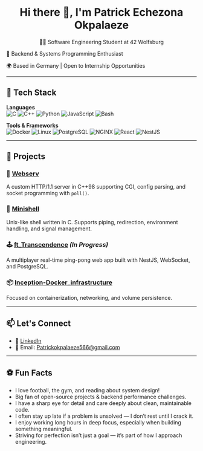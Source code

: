 <h1 align="center">Hi there 👋,  I'm Patrick Echezona Okpalaeze</h1>

<p align="center">
  👨‍💻 Software Engineering Student at 42 Wolfsburg <br>
  
  🎯 Backend & Systems Programming Enthusiast <br>
  
  🌍 Based in Germany | Open to Internship Opportunities <br>
</p>

---

## 🔧 Tech Stack

**Languages**  
![C](https://img.shields.io/badge/C-00599C?style=flat&logo=c&logoColor=white)
![C++](https://img.shields.io/badge/C++-00599C?style=flat&logo=c%2B%2B&logoColor=white)
![Python](https://img.shields.io/badge/Python-3776AB?style=flat&logo=python&logoColor=white)
![JavaScript](https://img.shields.io/badge/JavaScript-F7DF1E?style=flat&logo=javascript&logoColor=black)
![Bash](https://img.shields.io/badge/Bash-121011?style=flat&logo=gnu-bash&logoColor=white)

**Tools & Frameworks**  
![Docker](https://img.shields.io/badge/Docker-2496ED?style=flat&logo=docker&logoColor=white)
![Linux](https://img.shields.io/badge/Linux-FCC624?style=flat&logo=linux&logoColor=black)
![PostgreSQL](https://img.shields.io/badge/PostgreSQL-316192?style=flat&logo=postgresql&logoColor=white)
![NGINX](https://img.shields.io/badge/NGINX-009639?style=flat&logo=nginx&logoColor=white)
![React](https://img.shields.io/badge/React-61DAFB?style=flat&logo=react&logoColor=black)
![NestJS](https://img.shields.io/badge/NestJS-E0234E?style=flat&logo=nestjs&logoColor=white)

---

## 🚀 Projects

### 🔧 [Webserv](https://github.com/Echez-cpu/Webserver_42)  
A custom HTTP/1.1 server in C++98 supporting CGI, config parsing, and socket programming with `poll()`.

### 🐚 [Minishell](https://github.com/Echez-cpu/Mini_shell-)
Unix-like shell written in C. Supports piping, redirection, environment handling, and signal management.

### 🕹️ [ft_Transcendence](https://github.com/Echez-cpu/ft_transcendence) *(In Progress)*  
A multiplayer real-time ping-pong web app built with NestJS, WebSocket, and PostgreSQL.

### 📦 [Inception-Docker_infrastructure](https://github.com/Echez-cpu/Inception_42)  
Focused on containerization, networking, and volume persistence.

---

## 📫 Let's Connect

- 🔗 [LinkedIn](https://www.linkedin.com/in/patrick-okpalaeze-echezona-447972330?utm_source=share&utm_campaign=share_via&utm_content=profile&utm_medium=ios_app)
- 📧 Email: Patrickokpalaeze566@gmail.com

---


## ⚽ Fun Facts

- I love football, the gym, and reading about system design!
- Big fan of open-source projects & backend performance challenges.
- I have a sharp eye for detail and care deeply about clean, maintainable code.
- I often stay up late if a problem is unsolved — I don’t rest until I crack it.
- I enjoy working long hours in deep focus, especially when building something meaningful.
- Striving for perfection isn’t just a goal — it’s part of how I approach engineering.
